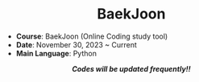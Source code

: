 <div align="center">
  
# BaekJoon

</div>

- **Course**: BaekJoon (Online Coding study tool)
- **Date**: November 30, 2023 ~ Current
- **Main Language**: Python

<div align="center">
  
***Codes will be updated frequently!!***

</div>


## 

